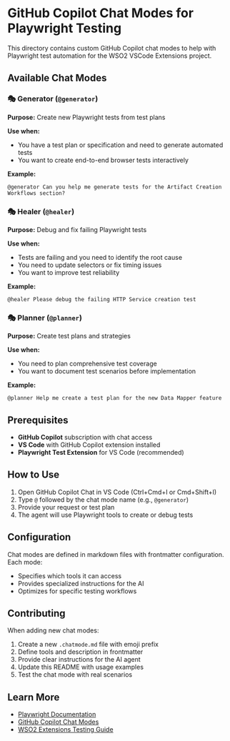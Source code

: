 # GitHub Copilot Chat Modes for Playwright Testing

This directory contains custom GitHub Copilot chat modes to help with Playwright test automation for the WSO2 VSCode Extensions project.

## Available Chat Modes

### 🎭 Generator (`@generator`)
**Purpose:** Create new Playwright tests from test plans

**Use when:**
- You have a test plan or specification and need to generate automated tests
- You want to create end-to-end browser tests interactively

**Example:**
```
@generator Can you help me generate tests for the Artifact Creation Workflows section?
```

### 🎭 Healer (`@healer`)
**Purpose:** Debug and fix failing Playwright tests

**Use when:**
- Tests are failing and you need to identify the root cause
- You need to update selectors or fix timing issues
- You want to improve test reliability

**Example:**
```
@healer Please debug the failing HTTP Service creation test
```

### 🎭 Planner (`@planner`)
**Purpose:** Create test plans and strategies

**Use when:**
- You need to plan comprehensive test coverage
- You want to document test scenarios before implementation

**Example:**
```
@planner Help me create a test plan for the new Data Mapper feature
```

## Prerequisites

- **GitHub Copilot** subscription with chat access
- **VS Code** with GitHub Copilot extension installed
- **Playwright Test Extension** for VS Code (recommended)

## How to Use

1. Open GitHub Copilot Chat in VS Code (Ctrl+Cmd+I or Cmd+Shift+I)
2. Type `@` followed by the chat mode name (e.g., `@generator`)
3. Provide your request or test plan
4. The agent will use Playwright tools to create or debug tests

## Configuration

Chat modes are defined in markdown files with frontmatter configuration. Each mode:
- Specifies which tools it can access
- Provides specialized instructions for the AI
- Optimizes for specific testing workflows

## Contributing

When adding new chat modes:
1. Create a new `.chatmode.md` file with emoji prefix
2. Define tools and description in frontmatter
3. Provide clear instructions for the AI agent
4. Update this README with usage examples
5. Test the chat mode with real scenarios

## Learn More

- [Playwright Documentation](https://playwright.dev)
- [GitHub Copilot Chat Modes](https://code.visualstudio.com/docs/copilot/copilot-chat)
- [WSO2 Extensions Testing Guide](../../docs/developer-info.md)
